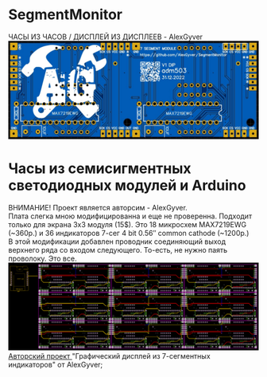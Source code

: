 # SegmentMonitor
ЧАСЫ ИЗ ЧАСОВ / ДИСПЛЕЙ ИЗ ДИСПЛЕЕВ - AlexGyver
![PROJECT_PHOTO](https://github.com/adm503/images/blob/main/SegmentMonitor/V1%20DIP.jpg)
# Часы из семисигментных светодиодных модулей и Arduino
ВНИМАНИЕ! Проект является авторсим - AlexGyver.<br>
Плата слегка мною модифицированна и еще не проверенна. Подходит только для экрана 3х3 модуля (15$). Это 18 микросхем MAX7219EWG (~360р.) и 36 индикаторов 7-сег 4 bit 0.56″ common cathode (~1200р.)<br>
В этой модификации добавлен проводник соединяющий выход верхнего ряда со входом следующего. То-есть, не нужно паять проволоку. Это все.<br>
![PROJECT_PHOTO](https://raw.githubusercontent.com/adm503/SegmentMonitor/714ca61da5addc5cb9efae26479799dc1630fa4d/PCB_adm503_3x3_2.svg)<br>
<a href="https://alexgyver.ru/disp-clock/" target="_blank">Авторский проект </a>"Графический дисплей из 7-сегментных индикаторов" от AlexGyver;<br>
